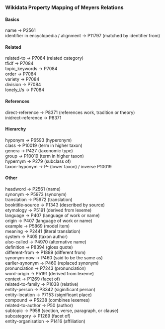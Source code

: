 ### Wikidata Property Mapping of Meyers Relations

#### Basics
name &rarr; P2561  
identifier in encyclopedia / alignment &rarr; P11797 (matched by identifier from)  

#### Related
related-to &rarr; P7084 (related category)  
tfidf &rarr; P7084  
topic_keywords &rarr; P7084  
order &rarr; P7084  
variety &rarr; P7084  
division &rarr; P7084  
lonely_i/s &rarr; P7084  

#### References
direct-reference &rarr; P8371 (references work, tradition or theory)  
inidrect-reference &rarr; P8371  

#### Hierarchy
hyponym &rarr; P6593 (hyperonym)  
class &rarr; P10019 (term in higher taxon)  
genera &rarr; P427 (taxonomic type)  
group &rarr; P10019 (term in higher taxon)  
hypernym &rarr; P279 (subclass of)  
taxon-hyponym &rarr; P- (lower taxon) / inverse P10019  

#### Other
headword &rarr; P2561 (name)  
synonym &rarr; P5973 (synonym)  
translation &rarr; P5972 (translation)  
booktitle-source &rarr; P1343 (described by source)  
etymology &rarr; P5191 (derived from lexeme)  
language &rarr; P407 (language of work or name)  
origin &rarr; P407 (language of work or name)  
example &rarr; P5869 (model item)  
meaning &rarr; P2441 (literal translation)  
system &rarr; P405 (taxon author)  
also-called &rarr; P4970 (alternative name)  
definition &rarr; P8394 (gloss quote)  
different-from &rarr; P1889 (different from)  
synonym-now &rarr; P460 (said to be the same as)  
earlier-synonym &rarr; P460 (replaced synonym)  
pronunciation &rarr; P7243 (pronunciation)  
word-origin &rarr; P5191 (derived from lexeme)  
context &rarr; P1269 (facet of)  
related-to-family &rarr; P1038 (relative)  
entity-person &rarr; P3342 (siginificant person)  
entity-location &rarr; P7153 (significant place)  
compound &rarr; P5238 (combines lexemes)  
related-to-author &rarr; P50 (author)  
subtopic &rarr; P958 (section, verse, paragraph, or clause)  
subcategory &rarr; P1269 (facet of)   
entity-organisation &rarr; P1416 (affiliation)  

